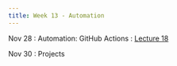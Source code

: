 ```yaml
---
title: Week 13 - Automation
---
```



Nov 28
: Automation: GitHub Actions
  : [Lecture 18](../assets/lectures/lecture18/13_operations_automation.pdf)

Nov 30
: Projects

  

  